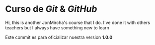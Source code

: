 # Curso de _Git_ & _GitHub_

Hi, this is another JonMircha's course that I do.
I've done it with others teachers but I always have something new to learn

Este commit es para oficializar nuestra version **1.0.0**
